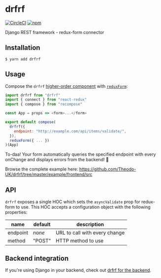 # drfrf

[![CircleCI](https://circleci.com/gh/Theodo-UK/drfrf.svg?style=svg)](https://circleci.com/gh/Theodo-UK/drfrf)
[![npm](https://badgen.net/badge/npm/v/drfrf)](https://www.npmjs.com/package/drfrf)

Django REST framework - redux-form connector

## Installation

`$ yarn add drfrf`

## Usage

Compose the `drfrf` [higher-order component](https://reactjs.org/docs/higher-order-components.html) with [`reduxForm`](https://redux-form.com/7.4.2/docs/api/reduxform.md/):

```js
import drfrf from "drfrf"
import { connect } from "react-redux"
import { compose } from "recompose"

const App = props => <form>...</form>

export default compose(
  drfrf({
    endpoint: "http://example.com/api/items/validate/",
  }),
  reduxForm({ ... })
)(App)
```

To-daa!
Your form automatically queries the specified endpoint with every onChange and displays errors from the backend! 🎉

Browse the complete example here: https://github.com/Theodo-UK/drfrf/tree/master/example/frontend/src

## API

`drfrf` exposes a single HOC which sets the `asyncValidate` prop for redux-form to use.
This HOC accepts a configuration object with the following properties:

| name | default | description |
| ---- | ------- | ----------- |
| endpoint | *none* | URL to call with every change |
| method | "POST" | HTTP method to use |

## Backend integration

If you're using Django in your backend, check out [drfrf for the backend](../py).
